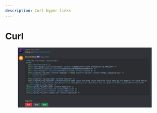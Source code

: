 ```yaml
---
description: Curl hyper links
---
```


# Curl

<figure><img src="../.gitbook/assets/curl.png" alt=""><figcaption></figcaption></figure>
